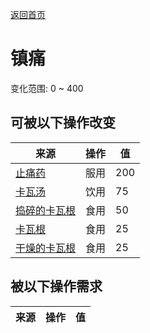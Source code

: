 [返回首页](index.md)  
# 镇痛  
变化范围: 0 ~ 400  
## 可被以下操作改变  
来源  |  操作  |  值  
----  |  ----  |  ----  
[止痛药](Painkillers.md)  |  服用  |  200  
[卡瓦汤](LQ_Kava.md)  |  饮用  |  75  
[捣碎的卡瓦根](KavaRootGround.md)  |  食用  |  50  
[卡瓦根](KavaRoot.md)  |  食用  |  25  
[干燥的卡瓦根](KavaRootDried.md)  |  食用  |  25  
## 被以下操作需求  
来源  |  操作  |  值  
----  |  ----  |  ----  
